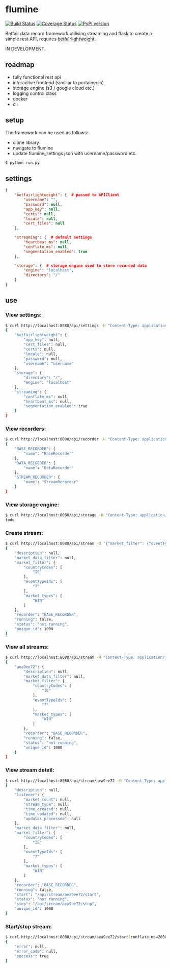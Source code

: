 # flumine

[![Build Status](https://travis-ci.org/liampauling/flumine.svg?branch=master)](https://travis-ci.org/liampauling/flumine) [![Coverage Status](https://coveralls.io/repos/github/liampauling/flumine/badge.svg?branch=master)](https://coveralls.io/github/liampauling/flumine?branch=master) [![PyPI version](https://badge.fury.io/py/flumine.svg)](https://pypi.python.org/pypi/flumine)


Betfair data record framework utilising streaming and flask to create a simple rest API, requires [betfairlightweight](https://github.com/liampauling/betfairlightweight).

IN DEVELOPMENT.

## roadmap

- fully functional rest api
- interactive frontend (similiar to portainer.io)
- storage engine (s3 / google cloud etc.)
- logging control class
- docker
- cli

## setup

The framework can be used as follows:

- clone library
- navigate to flumine
- update flumine_settings.json with username/password etc.

```bash
$ python run.py
```

## settings
```json
{
    "betfairlightweight": {  # passed to APIClient
        "username": "",
        "password": null,
        "app_key": null,
        "certs": null,
        "locale": null,
        "cert_files": null
    },

    "streaming": {  # default settings
        "heartbeat_ms": null,
        "conflate_ms": null,
        "segmentation_enabled": true
    },

    "storage": {  # storage engine used to store recorded data
        "engine": "localhost",
        "directory": "/"
    }
}
```

## use

### View settings:
```bash
$ curl http://localhost:8080/api/settings -H "Content-Type: application/json"
{
    "betfairlightweight": {
        "app_key": null,
        "cert_files": null,
        "certs": null,
        "locale": null,
        "password": null,
        "username": "username"
    },
    "storage": {
        "directory": "/",
        "engine": "localhost"
    },
    "streaming": {
        "conflate_ms": null,
        "heartbeat_ms": null,
        "segmentation_enabled": true
    }
}
```

### View recorders:
```bash
$ curl http://localhost:8080/api/recorder -H "Content-Type: application/json"
{
    "BASE_RECORDER": {
        "name": "BaseRecorder"
    },
    "DATA_RECORDER": {
        "name": "DataRecorder"
    },
    "STREAM_RECORDER": {
        "name": "StreamRecorder"
    }
}
```

### View storage engine:
```bash
$ curl http://localhost:8080/api/storage -H "Content-Type: application/json"
todo
```

### Create stream:
```bash
$ curl http://localhost:8080/api/stream -d '{"market_filter": {"eventTypeIds":["7"], "countryCodes":["IE"], "market_types":["WIN"]}, "recorder": "BASE_RECORDER"}' -X POST -v -H "Content-Type: application/json"
{
    "description": null,
    "market_data_filter": null,
    "market_filter": {
        "countryCodes": [
            "IE"
        ],
        "eventTypeIds": [
            "7"
        ],
        "market_types": [
            "WIN"
        ]
    },
    "recorder": "BASE_RECORDER",
    "running": false,
    "status": "not running",
    "unique_id": 1000
}
```

### View all streams:
```bash
$ curl http://localhost:8080/api/stream -H "Content-Type: application/json"
{
    "aea9ee72": {
        "description": null,
        "market_data_filter": null,
        "market_filter": {
            "countryCodes": [
                "IE"
            ],
            "eventTypeIds": [
                "7"
            ],
            "market_types": [
                "WIN"
            ]
        },
        "recorder": "BASE_RECORDER",
        "running": false,
        "status": "not running",
        "unique_id": 1000
    }
}
```

### View stream detail:
```bash
$ curl http://localhost:8080/api/stream/aea9ee72 -H "Content-Type: application/json"
{
    "description": null,
    "listener": {
        "market_count": null,
        "stream_type": null,
        "time_created": null,
        "time_updated": null,
        "updates_processed": null
    },
    "market_data_filter": null,
    "market_filter": {
        "countryCodes": [
            "IE"
        ],
        "eventTypeIds": [
            "7"
        ],
        "market_types": [
            "WIN"
        ]
    },
    "recorder": "BASE_RECORDER",
    "running": false,
    "start": "/api/stream/aea9ee72/start",
    "status": "not running",
    "stop": "/api/stream/aea9ee72/stop",
    "unique_id": 1000
}
```

### Start/stop stream:
```bash
$ curl http://localhost:8080/api/stream/aea9ee72/start?conflate_ms=2000 -H "Content-Type: application/json"
{
    "error": null,
    "error_code": null,
    "success": true
}
```
